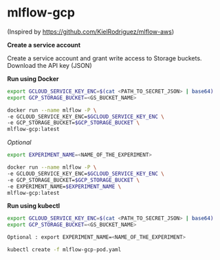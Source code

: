 # mlflow-gcp 

(Inspired by https://github.com/KielRodriguez/mlflow-aws)

**Create a service account**

Create a service account and grant write access to Storage buckets. 
Download the API key (JSON) 


**Run using Docker**

```bash
export GCLOUD_SERVICE_KEY_ENC=$(cat <PATH_TO_SECRET_JSON> | base64)
export GCP_STORAGE_BUCKET=<GS_BUCKET_NAME>

docker run --name mlflow -P \
-e GCLOUD_SERVICE_KEY_ENC=$GCLOUD_SERVICE_KEY_ENC \
-e GCP_STORAGE_BUCKET=$GCP_STORAGE_BUCKET \
mlflow-gcp:latest

```

*Optional*

```bash 
export EXPERIMENT_NAME=<NAME_OF_THE_EXPERIMENT>

docker run --name mlflow -P \
-e GCLOUD_SERVICE_KEY_ENC=$GCLOUD_SERVICE_KEY_ENC \
-e GCP_STORAGE_BUCKET=$GCP_STORAGE_BUCKET \
-e EXPERIMENT_NAME=$EXPERIMENT_NAME \
mlflow-gcp:latest

```

**Run using kubectl**


```bash
export GCLOUD_SERVICE_KEY_ENC=$(cat <PATH_TO_SECRET_JSON> | base64)
export GCP_STORAGE_BUCKET=<GS_BUCKET_NAME>

Optional : export EXPERIMENT_NAME=<NAME_OF_THE_EXPERIMENT>

kubectl create -f mlflow-gcp-pod.yaml

```



